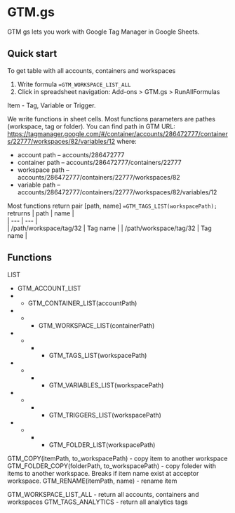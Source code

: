 # GTM.gs 
GTM gs lets you work with Google Tag Manager in Google Sheets.

## Quick start
To get table with all accounts, containers and workspaces
1. Write formula ```=GTM_WORKSPACE_LIST_ALL```
2. Click in spreadsheet navigation:
Add-ons > GTM.gs > RunAllFormulas

Item - Tag, Variable or Trigger.

We write functions in sheet cells. Most functions parameters are pathes (workspace, tag or folder).
You can find path in GTM URL:  
https://tagmanager.google.com/#/container/accounts/286472777/containers/22777/workspaces/82/variables/12
where:
* account path – accounts/286472777    
* container path – accounts/286472777/containers/22777
* workspace path –  accounts/286472777/containers/22777/workspaces/82
* variable path – accounts/286472777/containers/22777/workspaces/82/variables/12

Most functions return pair [path, name]
```=GTM_TAGS_LIST(workspacePath);```
retrurns
| path | name |  
| --- | --- |   
| /path/workspace/tag/32 | Tag name |
| /path/workspace/tag/32 | Tag name |

## Functions
LIST
* GTM_ACCOUNT_LIST
* * GTM_CONTAINER_LIST(accountPath)
* * * GTM_WORKSPACE_LIST(containerPath)
* * * * GTM_TAGS_LIST(workspacePath)
* * * * GTM_VARIABLES_LIST(workspacePath)
* * * * GTM_TRIGGERS_LIST(workspacePath)
* * * * GTM_FOLDER_LIST(workspacePath)

GTM_COPY(itemPath, to_workspacePath) - copy item to another workspace
GTM_FOLDER_COPY(folderPath, to_workspacePath) - copy foleder with items to another workspace. Breaks if item name exist at acceptor workspace.
GTM_RENAME(itemPath, name) - rename item

GTM_WORKSPACE_LIST_ALL - return all accounts, containers and workspaces
GTM_TAGS_ANALYTICS - return all analytics tags


